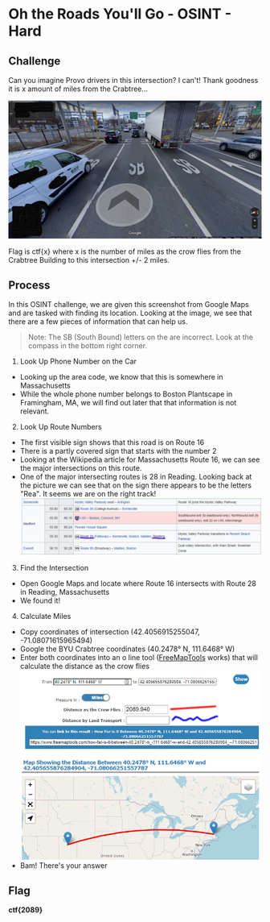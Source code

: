 # Oh the Roads You'll Go - OSINT - Hard  

## Challenge
Can you imagine Provo drivers in this intersection? I can't! Thank goodness it is x amount of miles from the Crabtree...  

![Intersection](Pictures/crazy_roads.png)

Flag is ctf{x} where x is the number of miles as the crow flies from the Crabtree Building to this intersection +/- 2 miles.

## Process
In this OSINT challenge, we are given this screenshot from Google Maps and are tasked with finding its location. Looking at the image, we see that there are a few pieces of information that can help us. 

> Note: The SB (South Bound) letters on the are incorrect. Look at the compass in the bottom right corner.  

1. Look Up Phone Number on the Car
 - Looking up the area code, we know that this is somewhere in Massachusetts
 - While the whole phone number belongs to Boston Plantscape in Framingham, MA, we will find out later that that information is not relevant. 
2. Look Up Route Numbers
 - The first visible sign shows that this road is on Route 16
 - There is a partly covered sign that starts with the number 2
 - Looking at the Wikipedia article for Massachusetts Route 16, we can see the major intersections on this route.
 - One of the major intersecting routes is 28 in Reading. Looking back at the picture we can see that on the sign there appears to be the letters "Rea". It seems we are on the right track!
 ![Intersection](Pictures/Route28.png)
 3. Find the Intersection
 - Open Google Maps and locate where Route 16 intersects with Route 28 in Reading, Massachusetts
 - We found it!
 4. Calculate Miles
 - Copy coordinates of intersection  (42.4056915255047, -71.08071615965494)
 - Google the BYU Crabtree coordinates  (40.2478° N, 111.6468° W)
 - Enter both coordinates into an o
 line tool ([FreeMapTools](https://www.freemaptools.com/how-far-is-it-between-boston_-massachussets-and-los-angeles-california_-usa.htm) works) that will calculate the distance as the crow flies
 ![Intersection](Pictures/Distance.png)
 - Bam! There's your answer  
   
## Flag
 **ctf{2089}**